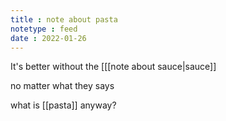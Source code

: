 ```yaml
---
title : note about pasta
notetype : feed
date : 2022-01-26
---
```


It's better without the  [[[note about sauce|sauce]]

no matter what they says

what is [[pasta]] anyway?